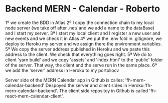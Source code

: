 # Backend MERN - Calendar - Roberto

1º we create the BDD in Atlas
2º I copy the connection chain to my local node server (we take off after .net/ and we add a name to the dataBase) and I start my server.
3ª I start my local client and I register a new user and new events and we check it in Atlas
4º we put the .env fold in .gitignore, we deploy to Heroku my server and we assign there the environment variables.
5º We copy the server address published in Heroku and we paste this address to the client. We check that everything goes right.
5ª We do to client 'yarn build' and we copy 'assets' and 'index.html' to the 'public' folder of the server.
   That way, the client and the serve run in the same place.
6ª we add the 'server' address in Heroku to my portoliocv

Server side of the MERN Calendar app in Github is calles: 'fh-mern-calendar-backend'
Despoyed the server and client sides in Heroku:'fh-mern-calendar-backend'.
The client side repositoy in Github is called 'fh-react-mern-calendar-client'.
